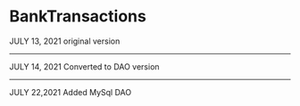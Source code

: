 # BankTransactions
JULY 13, 2021 original version
**********************
JULY 14, 2021
Converted to DAO version
**********************
JULY 22,2021
Added MySql DAO

